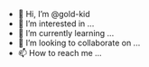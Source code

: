 - 👋 Hi, I’m @gold-kid
- 👀 I’m interested in ...
- 🌱 I’m currently learning ...
- 💞️ I’m looking to collaborate on ...
- 📫 How to reach me ...

<!---
gold-kid/gold-kid is a ✨ special ✨ repository because its `My introduce.md` (this file) appears on your GitHub profile.
You can click the Preview link to take a look at your changes.
--->

